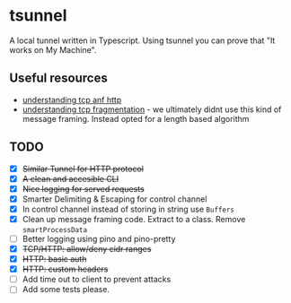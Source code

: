 # tsunnel

A local tunnel written in Typescript. Using tsunnel you can prove that "It works on My Machine".

## Useful resources

- [understanding tcp anf http](https://medium.com/@sesmiat/understanding-the-journey-of-http-requests-over-tcp-connections-39f32b1ca10d)
- [understanding tcp fragmentation](https://medium.com/@nikolaystoykov/build-custom-protocol-on-top-of-tcp-with-node-js-part-1-fda507d5a262) - we ultimately didnt use this kind of message framing. Instead opted for a length based algorithm

## TODO

- [x] ~~Similar Tunnel for HTTP protocol~~
- [x] ~~A clean and accesible CLI~~
- [x] ~~Nice logging for served requests~~
- [x] Smarter Delimiting & Escaping for control channel
- [x] In control channel instead of storing in string use `Buffers`
- [x] Clean up message framing code. Extract to a class. Remove `smartProcessData`
- [ ] Better logging using pino and pino-pretty
- [x] ~~TCP/HTTP: allow/deny cidr ranges~~
- [x] ~~HTTP: basic auth~~
- [x] ~~HTTP: custom headers~~
- [ ] Add time out to client to prevent attacks
- [ ] Add some tests please.
